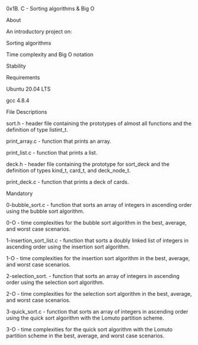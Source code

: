 0x1B. C - Sorting algorithms & Big O

About

An introductory project on:



Sorting algorithms

Time complexity and Big O notation

Stability

Requirements

Ubuntu 20.04 LTS

gcc 4.8.4

File Descriptions

sort.h - header file containing the prototypes of almost all functions and the definition of type listint_t.



print_array.c - function that prints an array.



print_list.c - function that prints a list.



deck.h - header file containing the prototype for sort_deck and the definition of types kind_t, card_t, and deck_node_t.



print_deck.c - function that prints a deck of cards.



Mandatory

0-bubble_sort.c - function that sorts an array of integers in ascending order using the bubble sort algorithm.



0-O - time complexities for the bubble sort algorithm in the best, average, and worst case scenarios.



1-insertion_sort_list.c - function that sorts a doubly linked list of integers in ascending order using the insertion sort algorithm.



1-O - time complexities for the insertion sort algorithm in the best, average, and worst case scenarios.



2-selection_sort. - function that sorts an array of integers in ascending order using the selection sort algorithm.



2-O - time complexities for the selection sort algorithm in the best, average, and worst case scenarios.



3-quick_sort.c - function that sorts an array of integers in ascending order using the quick sort algorithm with the Lomuto partition scheme.



3-O - time complexities for the quick sort algorithm with the Lomuto partition scheme in the best, average, and worst case scenarios.

